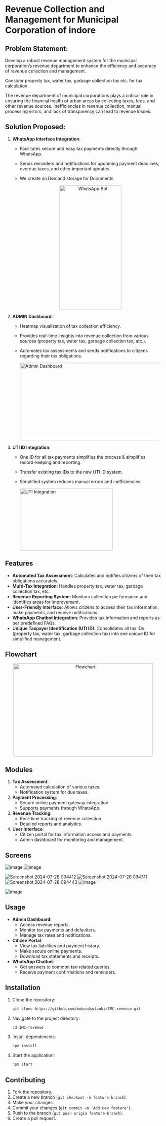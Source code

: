 # Revenue Collection and Management for Municipal Corporation of indore 

## Problem Statement:
  Develop a robust revenue management system for the municipal corporation’s revenue department to enhance the efficiency and accuracy of revenue collection and management.

  Consider property tax, water tax, garbage collection tax etc. for tax calculation.

  The revenue department of municipal corporations plays a critical role in ensuring the financial health of urban areas by collecting taxes, fees, and other revenue sources. Inefficiencies in revenue collection, manual processing errors, and lack of transparency can lead to revenue losses.

## Solution Proposed:
1. **WhatsApp Interface Integration**:
    - Facilitates secure and easy tax payments directly through WhatsApp.
    - Sends reminders and notifications for upcoming payment deadlines, overdue taxes, and other important updates.
    - We create on Demand storage for Documents.
  
      <p align="center">
          <img src="https://github.com/user-attachments/assets/37e0afad-695d-4c65-9b84-b0a065f1a6c0" alt="WhatsApp Bot" height="400" width="200">
      </p>

2. **ADMIN Dashboard**:
    - Heatmap visualization of tax collection efficiency.
    - Provides real-time insights into revenue collection from various sources (property tax, water tax, garbage collection tax, etc.).
    - Automates tax assessments and sends notifications to citizens regarding their tax obligations.

      <img src="https://github.com/user-attachments/assets/868ba40b-adeb-410b-8107-1cf8d6ba8a0c" alt="Admin Dashboard" height="250" width="600">

3. **UTI ID Integration**:
    - One ID for all tax payments simplifies the process & simplifies record-keeping and reporting.
    - Transfer existing tax IDs to the new UTI ID system.
    - Simplified system reduces manual errors and inefficiencies.

      <img src="https://github.com/user-attachments/assets/ae751a5f-bb9f-4379-a990-b1463c6f144e" alt="UTI Integration" height="200" width="300">


## Features
- **Automated Tax Assessment**: Calculates and notifies citizens of their tax obligations accurately.
- **Multi-Tax Integration**: Handles property tax, water tax, garbage collection tax, etc.
- **Revenue Reporting System**: Monitors collection performance and identifies areas for improvement.
- **User-Friendly Interface**: Allows citizens to access their tax information, make payments, and receive notifications.
- **WhatsApp Chatbot Integration**: Provides tax information and reports as per predefined FAQs.
- **Unique Taxpayer Identification (UTI ID)**: Consolidates all tax IDs (property tax, water tax, garbage collection tax) into one unique ID for simplified management.

## Flowchart
<p align="center">
    <img src="https://github.com/user-attachments/assets/ed2dbe7c-e3bd-4c16-b15c-d4dc9ec46c76" alt="Flowchart" height="300" width="450">
</p>
  
## Modules
1. **Tax Assessment**:
    - Automated calculation of various taxes.
    - Notification system for due taxes.
2. **Payment Processing**:
    - Secure online payment gateway integration.
    - Supports payments through WhatsApp.
3. **Revenue Tracking**:
    - Real-time tracking of revenue collection.
    - Detailed reports and analytics.
4. **User Interface**:
    - Citizen portal for tax information access and payments.
    - Admin dashboard for monitoring and management.
## Screens
![image](https://github.com/user-attachments/assets/ef275d79-9adb-4e6e-995c-57e005b108f7)
![image](https://github.com/user-attachments/assets/e3454df6-68fa-4e31-8037-78fb25f75db0)


![Screenshot 2024-07-28 094412](https://github.com/user-attachments/assets/9f14f8af-a242-43f4-8fc4-063e283a4885)
![Screenshot 2024-07-28 094311](https://github.com/user-attachments/assets/3ba6d3b9-3663-48c0-9d27-920d649dc40f)
![Screenshot 2024-07-28 094443](https://github.com/user-attachments/assets/e4ecef41-7c23-43c6-bd6f-6981109f613c)
![image](https://github.com/user-attachments/assets/4f2f9378-194e-4055-9239-27034728a63d)

![image](https://github.com/user-attachments/assets/21f85471-85ba-43db-a552-6fe613db6e3f)




## Usage
- **Admin Dashboard**: 
    - Access revenue reports.
    - Monitor tax payments and defaulters.
    - Manage tax rates and notifications.
- **Citizen Portal**: 
    - View tax liabilities and payment history.
    - Make secure online payments.
    - Download tax statements and receipts.
- **WhatsApp Chatbot**: 
    - Get answers to common tax-related queries.
    - Receive payment confirmations and reminders.

## Installation
1. Clone the repository:
    ```bash
    git clone https://github.com/mukundsolanki/IMC-revenue.git
    ```
2. Navigate to the project directory:
    ```bash
    cd IMC-revenue
    ```
3. Install dependencies:
    ```bash
    npm install
    ```
4. Start the application:
    ```bash
    npm start
    ```
    
## Contributing
1. Fork the repository.
2. Create a new branch (`git checkout -b feature-branch`).
3. Make your changes.
4. Commit your changes (`git commit -m 'Add new feature'`).
5. Push to the branch (`git push origin feature-branch`).
6. Create a pull request.


    
 
